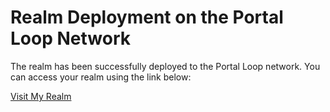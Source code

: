 # Realm Deployment on the Portal Loop Network

The realm has been successfully deployed to the Portal Loop network. You can access your realm using the link below:

[Visit My Realm](https://gno.land/r/matijamarjanovic/memorygame)
